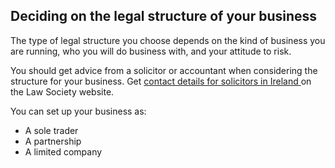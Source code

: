 ##  Deciding on the legal structure of your business

The type of legal structure you choose depends on the kind of business you are
running, who you will do business with, and your attitude to risk.

You should get advice from a solicitor or accountant when considering the
structure for your business. Get [ contact details for solicitors in Ireland
](https://www.lawsociety.ie/Find-a-Solicitor/) on the Law Society website.

You can set up your business as:

  * A sole trader 
  * A partnership 
  * A limited company 
